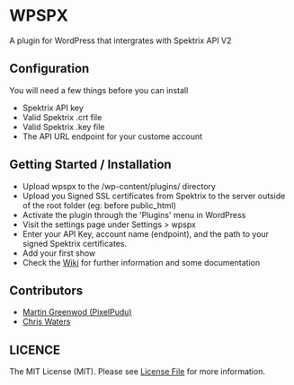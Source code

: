 WPSPX
=====

A plugin for WordPress that intergrates with Spektrix API V2

Configuration
-------------

You will need a few things before you can install

- Spektrix API key
- Valid Spektrix .crt file
- Valid Spektrix .key file
- The API URL endpoint for your custome account

Getting Started / Installation
------------------------------

- Upload wpspx to the /wp-content/plugins/ directory
- Upload you Signed SSL certificates from Spektrix to the server outside of the root folder (eg: before public_html)
- Activate the plugin through the 'Plugins' menu in WordPress
- Visit the settings page under Settings > wpspx
- Enter your API Key, account name (endpoint), and the path to your signed Spektrix certificates.
- Add your first show
- Check the [Wiki](https://github.com/pixelpudu/wpspx/wiki) for further information and some documentation

Contributors
------------

- [Martin Greenwod (PixelPudu)](https://github.com/pixelpudu/)
- [Chris Waters](https://github.com/christhesoulu/)

LICENCE
-------

The MIT License (MIT). Please see [License File](https://github.com/pixelpudu/wpspx/LICENCE) for more information.

